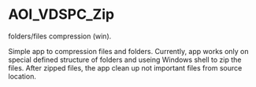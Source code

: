 # AOI_VDSPC_Zip
folders/files compression (win).

Simple app to compression files and folders. 
Currently, app works only on special defined structure of folders and useing Windows shell to zip the files. 
After zipped files, the app clean up not important files from source location.
